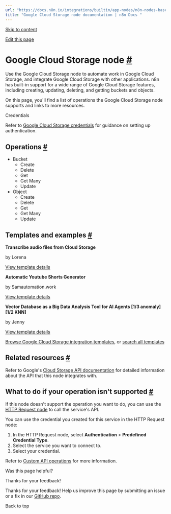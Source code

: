 ```yaml
---
url: "https://docs.n8n.io/integrations/builtin/app-nodes/n8n-nodes-base.googlecloudstorage/"
title: "Google Cloud Storage node documentation | n8n Docs "
---
```


[Skip to content](https://docs.n8n.io/integrations/builtin/app-nodes/n8n-nodes-base.googlecloudstorage/#google-cloud-storage-node)

[Edit this page](https://github.com/n8n-io/n8n-docs/edit/main/docs/integrations/builtin/app-nodes/n8n-nodes-base.googlecloudstorage.md "Edit this page")

# Google Cloud Storage node [\#](https://docs.n8n.io/integrations/builtin/app-nodes/n8n-nodes-base.googlecloudstorage/\#google-cloud-storage-node "Permanent link")

Use the Google Cloud Storage node to automate work in Google Cloud Storage, and integrate Google Cloud Storage with other applications. n8n has built-in support for a wide range of Google Cloud Storage features, including creating, updating, deleting, and getting buckets and objects.

On this page, you'll find a list of operations the Google Cloud Storage node supports and links to more resources.

Credentials

Refer to [Google Cloud Storage credentials](https://docs.n8n.io/integrations/builtin/credentials/google/) for guidance on setting up authentication.

## Operations [\#](https://docs.n8n.io/integrations/builtin/app-nodes/n8n-nodes-base.googlecloudstorage/\#operations "Permanent link")

- Bucket
  - Create
  - Delete
  - Get
  - Get Many
  - Update
- Object
  - Create
  - Delete
  - Get
  - Get Many
  - Update

## Templates and examples [\#](https://docs.n8n.io/integrations/builtin/app-nodes/n8n-nodes-base.googlecloudstorage/\#templates-and-examples "Permanent link")

**Transcribe audio files from Cloud Storage**

by Lorena

[View template details](https://n8n.io/workflows/1394-transcribe-audio-files-from-cloud-storage/)

**Automatic Youtube Shorts Generator**

by Samautomation.work

[View template details](https://n8n.io/workflows/2856-automatic-youtube-shorts-generator/)

**Vector Database as a Big Data Analysis Tool for AI Agents \[1/3 anomaly\]\[1/2 KNN\]**

by Jenny

[View template details](https://n8n.io/workflows/2654-vector-database-as-a-big-data-analysis-tool-for-ai-agents-13-anomaly12-knn/)

[Browse Google Cloud Storage integration templates](https://n8n.io/integrations/google-cloud-storage/), or [search all templates](https://n8n.io/workflows/)

## Related resources [\#](https://docs.n8n.io/integrations/builtin/app-nodes/n8n-nodes-base.googlecloudstorage/\#related-resources "Permanent link")

Refer to Google's [Cloud Storage API documentation](https://cloud.google.com/storage/docs/apis) for detailed information about the API that this node integrates with.

## What to do if your operation isn't supported [\#](https://docs.n8n.io/integrations/builtin/app-nodes/n8n-nodes-base.googlecloudstorage/\#what-to-do-if-your-operation-isnt-supported "Permanent link")

If this node doesn't support the operation you want to do, you can use the [HTTP Request node](https://docs.n8n.io/integrations/builtin/core-nodes/n8n-nodes-base.httprequest/) to call the service's API.

You can use the credential you created for this service in the HTTP Request node:

1. In the HTTP Request node, select **Authentication** \> **Predefined Credential Type**.
2. Select the service you want to connect to.
3. Select your credential.

Refer to [Custom API operations](https://docs.n8n.io/integrations/custom-operations/) for more information.

Was this page helpful?






Thanks for your feedback!






Thanks for your feedback! Help us improve this page by submitting an issue or a fix in our [GitHub repo](https://github.com/n8n-io/n8n-docs).


Back to top